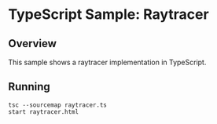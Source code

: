# TypeScript Sample: Raytracer

## Overview

This sample shows a raytracer implementation in TypeScript.

## Running
```
tsc --sourcemap raytracer.ts
start raytracer.html
```
